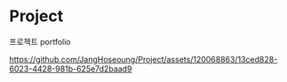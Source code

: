 # Project
프로젝트 portfolio



https://github.com/JangHoseoung/Project/assets/120068863/13ced828-6023-4428-981b-625e7d2baad9

